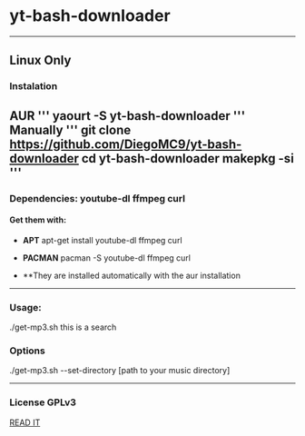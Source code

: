 # yt-bash-downloader
--------------------
## Linux Only
### Instalation
**AUR**
'''
yaourt -S yt-bash-downloader
'''
**Manually**
'''
git clone https://github.com/DiegoMC9/yt-bash-downloader
cd yt-bash-downloader
makepkg -si
'''
--------------------
### Dependencies: youtube-dl ffmpeg curl
#### Get them with:
- **APT** apt-get install youtube-dl ffmpeg curl
- **PACMAN** pacman -S youtube-dl ffmpeg curl

- **They are installed automatically with the aur installation
---------------------
### Usage: 
./get-mp3.sh  this is a search
### Options
./get-mp3.sh --set-directory [path to your music directory]

---------------------
### License GPLv3
[READ IT](../blob/master/LICENSE)
